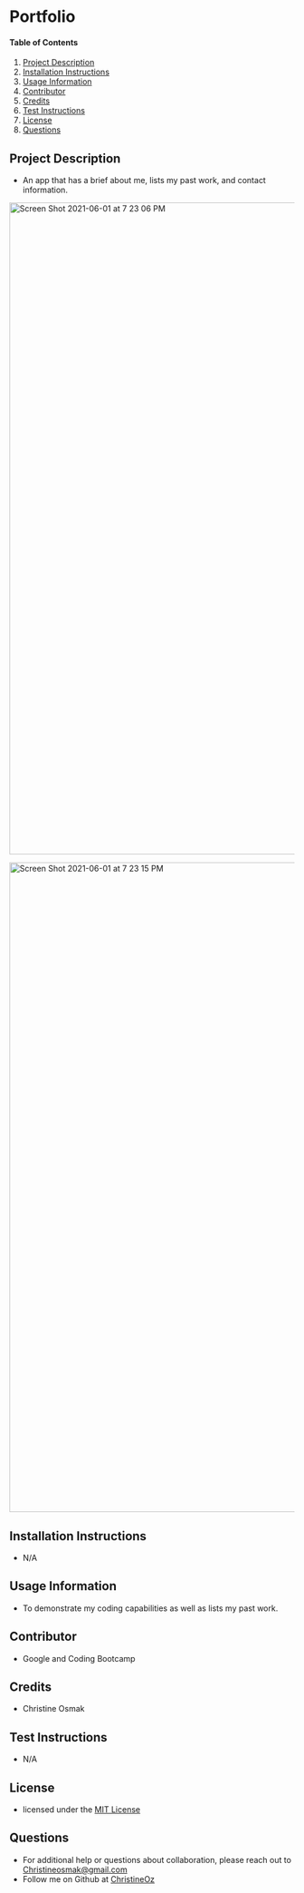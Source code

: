 # Portfolio 
    
#### Table of Contents
1. [Project Description](#project-description)
2. [Installation Instructions](#installation-instructions)
3. [Usage Information](#usage-information)
4. [Contributor](#contributor)
5. [Credits](#credits)
6. [Test Instructions](#test-instructions)
7. [License](#license)
8. [Questions](#questions)
## Project Description
* An app that has a brief about me,  lists my past work, and contact information. 

<img width="1150" alt="Screen Shot 2021-06-01 at 7 23 06 PM" src="https://user-images.githubusercontent.com/77952267/120401907-f5755d00-c30e-11eb-9f61-da2e4b293b79.png"> <br>

<img width="1146" alt="Screen Shot 2021-06-01 at 7 23 15 PM" src="https://user-images.githubusercontent.com/77952267/120401930-00c88880-c30f-11eb-8042-b54228e1380a.png">


## Installation Instructions
* N/A
## Usage Information
* To demonstrate my coding capabilities as well as lists my past work. 
## Contributor 
* Google and Coding Bootcamp
## Credits
* Christine Osmak
## Test Instructions
* N/A
## License
* licensed under the [MIT License](LICENSE.txt)
## Questions
* For additional help or questions about collaboration, please reach out to Christineosmak@gmail.com
* Follow me on Github at [ChristineOz](http://github.com/ChristineOz)
